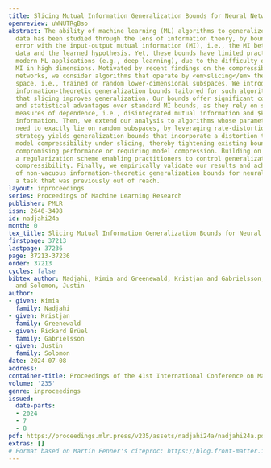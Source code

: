 ```yaml
---
title: Slicing Mutual Information Generalization Bounds for Neural Networks
openreview: uWNUTRgBso
abstract: The ability of machine learning (ML) algorithms to generalize well to unseen
  data has been studied through the lens of information theory, by bounding the generalization
  error with the input-output mutual information (MI), i.e., the MI between the training
  data and the learned hypothesis. Yet, these bounds have limited practicality for
  modern ML applications (e.g., deep learning), due to the difficulty of evaluating
  MI in high dimensions. Motivated by recent findings on the compressibility of neural
  networks, we consider algorithms that operate by <em>slicing</em> the parameter
  space, i.e., trained on random lower-dimensional subspaces. We introduce new, tighter
  information-theoretic generalization bounds tailored for such algorithms, demonstrating
  that slicing improves generalization. Our bounds offer significant computational
  and statistical advantages over standard MI bounds, as they rely on scalable alternative
  measures of dependence, i.e., disintegrated mutual information and $k$-sliced mutual
  information. Then, we extend our analysis to algorithms whose parameters do not
  need to exactly lie on random subspaces, by leveraging rate-distortion theory. This
  strategy yields generalization bounds that incorporate a distortion term measuring
  model compressibility under slicing, thereby tightening existing bounds without
  compromising performance or requiring model compression. Building on this, we propose
  a regularization scheme enabling practitioners to control generalization through
  compressibility. Finally, we empirically validate our results and achieve the computation
  of non-vacuous information-theoretic generalization bounds for neural networks,
  a task that was previously out of reach.
layout: inproceedings
series: Proceedings of Machine Learning Research
publisher: PMLR
issn: 2640-3498
id: nadjahi24a
month: 0
tex_title: Slicing Mutual Information Generalization Bounds for Neural Networks
firstpage: 37213
lastpage: 37236
page: 37213-37236
order: 37213
cycles: false
bibtex_author: Nadjahi, Kimia and Greenewald, Kristjan and Gabrielsson, Rickard Br\"{u}el
  and Solomon, Justin
author:
- given: Kimia
  family: Nadjahi
- given: Kristjan
  family: Greenewald
- given: Rickard Brüel
  family: Gabrielsson
- given: Justin
  family: Solomon
date: 2024-07-08
address:
container-title: Proceedings of the 41st International Conference on Machine Learning
volume: '235'
genre: inproceedings
issued:
  date-parts:
  - 2024
  - 7
  - 8
pdf: https://proceedings.mlr.press/v235/assets/nadjahi24a/nadjahi24a.pdf
extras: []
# Format based on Martin Fenner's citeproc: https://blog.front-matter.io/posts/citeproc-yaml-for-bibliographies/
---
```

